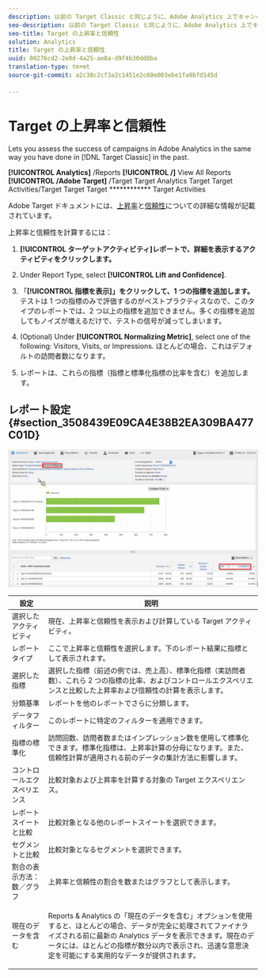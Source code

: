 ```yaml
---
description: 以前の Target Classic と同じように、Adobe Analytics 上でキャンペーンの成功を評価できます。
seo-description: 以前の Target Classic と同じように、Adobe Analytics 上でキャンペーンの成功を評価できます。
seo-title: Target の上昇率と信頼性
solution: Analytics
title: Target の上昇率と信頼性
uuid: 00276cd2-2e0d-4a25-ae8a-d9f4b30dd8ba
translation-type: tm+mt
source-git-commit: a2c38c2cf3a2c1451e2c60e003ebe1fa9bfd145d

---
```



# Target の上昇率と信頼性

Lets you assess the success of campaigns in Adobe Analytics in the same way you have done in [!DNL Target Classic]  in the past.

**[!UICONTROL Analytics]** /Reports **[!UICONTROL /]** View All Reports **[!UICONTROL /Adobe Target]** /Target Target Analytics Target Target Activities/Target Target Target ************ Target Activities

Adobe Target ドキュメントには、[上昇率](https://marketing.adobe.com/resources/help/en_US/target/target/c_estimating_lift_in_revenue.html)と[信頼性](https://marketing.adobe.com/resources/help/en_US/rec/c_Confidence_Level_and_Confidence_Interval.html)についての詳細な情報が記載されています。

上昇率と信頼性を計算するには：

1. **[!UICONTROL ターゲットアクティビティ]レポートで、詳細を表示するアクティビティをクリックします。**
1. Under Report Type, select **[!UICONTROL Lift and Confidence]**.
1. 「**[!UICONTROL 指標を表示]」をクリックして、1 つの指標を追加します。**&#x200B;テストは 1 つの指標のみで評価するのがベストプラクティスなので、このタイプのレポートでは、2 つ以上の指標を追加できません。多くの指標を追加してもノイズが増えるだけで、テストの信号が減ってしまいます。
1. (Optional) Under **[!UICONTROL Normalizing Metric]**, select one of the following: Visitors, Visits, or Impressions. ほとんどの場合、これはデフォルトの訪問者数になります。

1. レポートは、これらの指標（指標と標準化指標の比率を含む）を追加します。

## レポート設定 {#section_3508439E09CA4E38B2EA309BA477C01D}

![](assets/lift_confidence_ui.png)

<table id="table_0FBB257C96454CDA82D487DC68459C13"> 
 <thead> 
  <tr> 
   <th colname="col1" class="entry"> 設定 </th> 
   <th colname="col2" class="entry"> 説明 </th> 
  </tr> 
 </thead>
 <tbody> 
  <tr> 
   <td colname="col1"> 選択したアクティビティ </td> 
   <td colname="col2"> 現在、上昇率と信頼性を表示および計算している Target アクティビティ。 </td> 
  </tr> 
  <tr> 
   <td colname="col1"> レポートタイプ </td> 
   <td colname="col2"> ここで上昇率と信頼性を選択します。下のレポート結果に指標として表示されます。 </td> 
  </tr> 
  <tr> 
   <td colname="col1"> 選択した指標 </td> 
   <td colname="col2"> 選択した指標（前述の例では、売上高）、標準化指標（実訪問者数）、これら 2 つの指標の比率、およびコントロールエクスペリエンスと比較した上昇率および信頼性の計算を表示します。 </td> 
  </tr> 
  <tr> 
   <td colname="col1"> 分類基準 </td> 
   <td colname="col2"> レポートを他のレポートでさらに分類します。 </td> 
  </tr> 
  <tr> 
   <td colname="col1"> データフィルター </td> 
   <td colname="col2"> このレポートに特定のフィルターを適用できます。 </td> 
  </tr> 
  <tr> 
   <td colname="col1"> 指標の標準化 </td> 
   <td colname="col2"> 訪問回数、訪問者数またはインプレッション数を使用して標準化できます。標準化指標は、上昇率計算の分母になります。また、信頼性計算が適用される前のデータの集計方法に影響します。 </td> 
  </tr> 
  <tr> 
   <td colname="col1"> コントロールエクスペリエンス </td> 
   <td colname="col2"> 比較対象および上昇率を計算する対象の Target エクスペリエンス。 </td> 
  </tr> 
  <tr> 
   <td colname="col1"> レポートスイートと比較 </td> 
   <td colname="col2"> 比較対象となる他のレポートスイートを選択できます。 </td> 
  </tr> 
  <tr> 
   <td colname="col1"> セグメントと比較 </td> 
   <td colname="col2"> 比較対象となるセグメントを選択できます。 </td> 
  </tr> 
  <tr> 
   <td colname="col1"> 割合の表示方法：数／グラフ </td> 
   <td colname="col2"> 上昇率と信頼性の割合を数またはグラフとして表示します。 </td> 
  </tr> 
  <tr> 
   <td colname="col1"> 現在のデータを含む </td> 
   <td colname="col2"> <p>Reports &amp; Analytics の「現在のデータを含む」オプションを使用すると、ほとんどの場合、データが完全に処理されてファイナライズされる前に最新の Analytics データを表示できます。現在のデータには、ほとんどの指標が数分以内で表示され、迅速な意思決定を可能にする実用的なデータが提供されます。 </p> </td> 
  </tr> 
 </tbody> 
</table>

